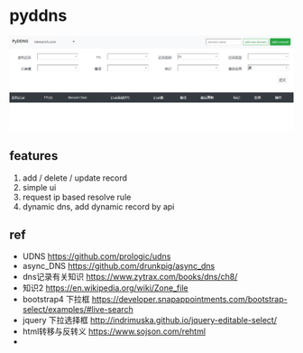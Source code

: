 # pyddns

![](./screenshot.png)

## features
1. add / delete / update record
2. simple ui
3. request ip based resolve rule
4. dynamic dns,  add dynamic record by api


## ref

- UDNS https://github.com/prologic/udns
- async_DNS https://github.com/drunkpig/async_dns
- dns记录有关知识 https://www.zytrax.com/books/dns/ch8/
- 知识2  https://en.wikipedia.org/wiki/Zone_file
- bootstrap4 下拉框 https://developer.snapappointments.com/bootstrap-select/examples/#live-search
- jquery 下拉选择框 http://indrimuska.github.io/jquery-editable-select/
- html转移与反转义 https://www.sojson.com/rehtml
- 

